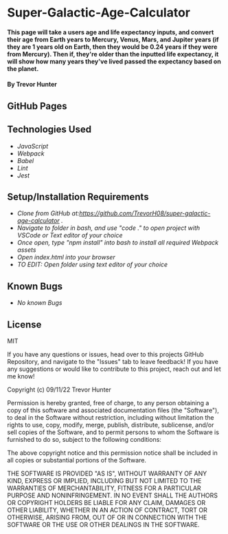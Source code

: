# Super-Galactic-Age-Calculator

#### This page will take a users age and life expectancy inputs, and convert their age from Earth years to Mercury, Venus, Mars, and Jupiter years (if they are 1 years old on Earth, then they would be 0.24 years if they were from Mercury). Then if, they're older than the inputted life expectancy, it will show how many years they've lived passed the expectancy based on the planet.

#### By Trevor Hunter

## GitHub Pages

## Technologies Used

* _JavaScript_
* _Webpack_
* _Babel_
* _Lint_
* _Jest_

## Setup/Installation Requirements

* _Clone from GitHub at:https://github.com/TrevorH08/super-galactic-age-calculator ._
* _Navigate to folder in bash, and use "code ." to open project with VSCode or Text editor of your choice_
* _Once open, type "npm install" into bash to install all required Webpack assets_
* _Open index.html into your browser_
* _TO EDIT: Open folder using text editor of your choice_

## Known Bugs

* _No known Bugs_

## License

MIT

If you have any questions or issues, head over to this projects GitHub Repository, and navigate to the "Issues" tab to leave feedback! If you have any suggestions or would like to contribute to this project, reach out and let me know!

Copyright (c) 09/11/22 Trevor Hunter

Permission is hereby granted, free of charge, to any person obtaining a copy of this software and associated documentation files (the "Software"), to deal in the Software without restriction, including without limitation the rights to use, copy, modify, merge, publish, distribute, sublicense, and/or sell copies of the Software, and to permit persons to whom the Software is furnished to do so, subject to the following conditions:

The above copyright notice and this permission notice shall be included in all copies or substantial portions of the Software.

THE SOFTWARE IS PROVIDED "AS IS", WITHOUT WARRANTY OF ANY KIND, EXPRESS OR IMPLIED, INCLUDING BUT NOT LIMITED TO THE WARRANTIES OF MERCHANTABILITY, FITNESS FOR A PARTICULAR PURPOSE AND NONINFRINGEMENT. IN NO EVENT SHALL THE AUTHORS OR COPYRIGHT HOLDERS BE LIABLE FOR ANY CLAIM, DAMAGES OR OTHER LIABILITY, WHETHER IN AN ACTION OF CONTRACT, TORT OR OTHERWISE, ARISING FROM, OUT OF OR IN CONNECTION WITH THE SOFTWARE OR THE USE OR OTHER DEALINGS IN THE SOFTWARE.